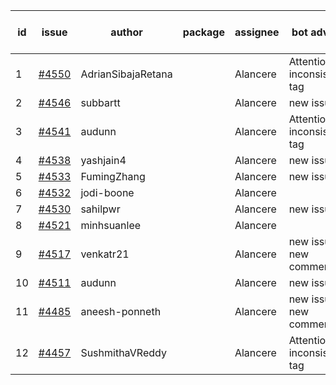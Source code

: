 | id | issue | author | package | assignee | bot advice | created date of issue | target release date | date from target |
| ------ | ------ | ------ | ------ | ------ | ------ | ------ | ------ | :-----: |
| 1 | [#4550](https://github.com/Azure/sdk-release-request/issues/4550) | AdrianSibajaRetana |  | Alancere | Attention to inconsistent tag | 09-22 | 10-27 |  |
| 2 | [#4546](https://github.com/Azure/sdk-release-request/issues/4546) | subbartt |  | Alancere | new issue. | 09-22 | 10-27 |  |
| 3 | [#4541](https://github.com/Azure/sdk-release-request/issues/4541) | audunn |  | Alancere | Attention to inconsistent tag | 09-21 | 10-27 |  |
| 4 | [#4538](https://github.com/Azure/sdk-release-request/issues/4538) | yashjain4 |  | Alancere | new issue. | 09-21 | 10-27 |  |
| 5 | [#4533](https://github.com/Azure/sdk-release-request/issues/4533) | FumingZhang |  | Alancere | new issue. | 09-21 | 10-27 |  |
| 6 | [#4532](https://github.com/Azure/sdk-release-request/issues/4532) | jodi-boone |  | Alancere |  | 09-20 | 10-27 |  |
| 7 | [#4530](https://github.com/Azure/sdk-release-request/issues/4530) | sahilpwr |  | Alancere | new issue. | 09-20 | 10-27 |  |
| 8 | [#4521](https://github.com/Azure/sdk-release-request/issues/4521) | minhsuanlee |  | Alancere |  | 09-13 | 10-27 |  |
| 9 | [#4517](https://github.com/Azure/sdk-release-request/issues/4517) | venkatr21 |  | Alancere | new issue. new comment. | 09-13 | 10-27 |  |
| 10 | [#4511](https://github.com/Azure/sdk-release-request/issues/4511) | audunn |  | Alancere | new issue. | 09-08 | 10-27 |  |
| 11 | [#4485](https://github.com/Azure/sdk-release-request/issues/4485) | aneesh-ponneth |  | Alancere | new issue. new comment. | 08-31 | 09-22 |  |
| 12 | [#4457](https://github.com/Azure/sdk-release-request/issues/4457) | SushmithaVReddy |  | Alancere | Attention to inconsistent tag | 08-23 | 09-22 |  |
